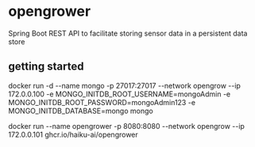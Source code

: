 # opengrower
Spring Boot REST API to facilitate storing sensor data in a persistent data store


## getting started

docker run -d --name mongo -p 27017:27017 --network opengrow --ip 172.0.0.100 -e MONGO_INITDB_ROOT_USERNAME=mongoAdmin -e MONGO_INITDB_ROOT_PASSWORD=mongoAdmin123 -e MONGO_INITDB_DATABASE=mongo mongo

docker run --name opengrower -p 8080:8080 --network opengrow --ip 172.0.0.101 ghcr.io/haiku-ai/opengrower
